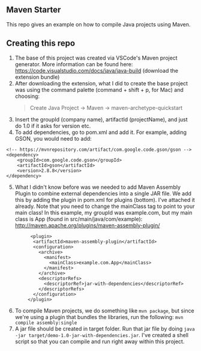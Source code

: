 ## Maven Starter
This repo gives an example on how to compile Java projects using Maven.

## Creating this repo
1. The base of this project was created via VSCode's Maven project generator. More information can be found here: https://code.visualstudio.com/docs/java/java-build (download the extension bundle)
2. After downloading the extension, what I did to create the base project was using the command palette (command + shift + p, for Mac) and choosing:
    > Create Java Project -> Maven -> maven-archetype-quickstart
3. Insert the groupId (company name), artifactId (projectName), and just do 1.0 if it asks for version etc.
4. To add dependencies, go to pom.xml and add it. For example, adding GSON, you would need to add:
```
<!-- https://mvnrepository.com/artifact/com.google.code.gson/gson -->
<dependency>
    <groupId>com.google.code.gson</groupId>
    <artifactId>gson</artifactId>
    <version>2.8.8</version>
</dependency>
``` 
5. What I didn't know before was we needed to add Maven Assembly Plugin to combine external dependencies into a single JAR file. We add this by adding the plugin in pom.xml for plugins (bottom). I've attached it already. Note that you need to change the mainClass tag to point to your main class! In this example, my groupId was example.com, but my main class is App (found in src/main/java/com/example):
http://maven.apache.org/plugins/maven-assembly-plugin/
```
         <plugin>
          <artifactId>maven-assembly-plugin</artifactId>
          <configuration>
            <archive>
              <manifest>
                <mainClass>example.com.App</mainClass>
              </manifest>
            </archive>
            <descriptorRefs>
              <descriptorRef>jar-with-dependencies</descriptorRef>
            </descriptorRefs>
          </configuration>
        </plugin>
```
6. To compile Maven projects, we do something like `mvn package`, but since we're using a plugin that bundles the libraries, run the following: `mvn compile assembly:single`
7. A jar file should be created in target folder. Run that jar file by doing `java -jar target/demo-1.0-jar-with-dependencies.jar`. I've created a shell script so that you can compile and run right away within this project.
